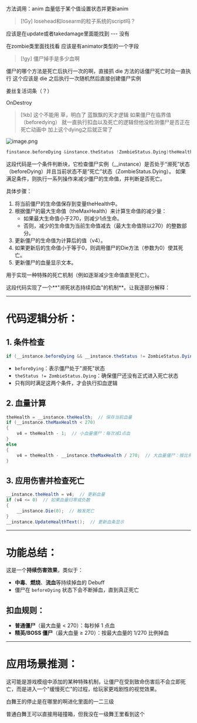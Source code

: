 方法调用：anim
血量低于某个值设置状态并更新anim


> [!Gy]
> losehead和losearm的粒子系统的script吗？

应该是在update或者takedamage里面能找到 --- 没有

在zombie类里面找找看
应该是有animator类型的一个字段

> [!gy]
> 僵尸掉手是多少血啊

僵尸的哪个方法是死亡后执行一次的啊，直接抓 die 方法的话僵尸死亡时会一直执行
这个应该是 die 之后执行一次随机然后直接创建僵尸实例

姜丝复活词条（？）

OnDestroy

> [!kb]
> 这个不能用
> 草，明白了
> 蓝飘飘的天才逻辑
> 如果僵尸在临界值（beforedying）
> 就一直执行扣血以及死亡的逻辑但他没检测僵尸是否正在死亡动画中
> 加上这个dying之后就正常了

![image.png](https://picgo18719498306.oss-cn-guangzhou.aliyuncs.com/20251005192033239.png)
```C
finstance.beforeDying &instance.theStatus !ZombieStatus.Dying)theHealth =instance.theHlealth:if instance.theMaxHealth 270)v4 theHealth -1;elsev4 theHealth instance.theMaxHealth 270:instance.theHealth v4:if (v4 <=0)instance..Die(0)）:instance.UpdateHealthText ()
```
这段代码是一个条件判断块，它检查僵尸实例（__instance）是否处于“濒死”状态（beforeDying）并且当前状态不是“死亡”状态（ZombieStatus.Dying）。
如果满足条件，则执行一系列操作来减少僵尸的生命值，并判断是否死亡。

具体步骤：
1. 将当前僵尸的生命值保存到变量theHealth中。
2. 根据僵尸的最大生命值（theMaxHealth）来计算生命值的减少量：
    - 如果最大生命值小于270，则减少1点生命。
    - 否则，减少的生命值为当前生命值减去（最大生命值除以270）的整数部分。
3. 更新僵尸的生命值为计算后的值（v4）。
4. 如果更新后的生命值小于等于0，则调用僵尸的Die方法（参数为0）使其死亡。
5. 更新僵尸的血量显示文本。

用于实现一种特殊的死亡机制（例如逐渐减少生命值直至死亡）。

这段代码实现了一个**"濒死状态持续扣血"的机制**。让我逐部分解释：

---

# 代码逻辑分析：

## 1. 条件检查
```csharp
if (__instance.beforeDying && __instance.theStatus != ZombieStatus.Dying)
```
- `beforeDying`：表示僵尸处于"濒死"状态
- `theStatus != ZombieStatus.Dying`：确保僵尸还没有正式进入死亡状态
- 只有同时满足这两个条件，才会执行扣血逻辑

## 2. 血量计算
```csharp
theHealth = __instance.theHealth;  // 保存当前血量
if (__instance.theMaxHealth < 270)
{
    v4 = theHealth - 1;  // 小血量僵尸：每次减1点血
}
else
{
    v4 = theHealth - __instance.theMaxHealth / 270;  // 大血量僵尸：按比例扣血
}
```

## 3. 应用伤害并检查死亡
```csharp
__instance.theHealth = v4;  // 更新血量
if (v4 <= 0)  // 如果血量归零或负数
{
    __instance.Die(0);  // 触发死亡
}
__instance.UpdateHealthText();  // 更新血条显示
```

---

# 功能总结：

这是一个**持续伤害效果**，类似于：
- **中毒**、**燃烧**、**流血**等持续掉血的 Debuff
- 僵尸在 `beforeDying` 状态下会不断掉血，直到真正死亡

## 扣血规则：
- **普通僵尸**（最大血量 < 270）：每秒掉 1 点血
- **精英/BOSS 僵尸**（最大血量 ≥ 270）：按最大血量的 1/270 比例掉血

---

# 应用场景推测：
这可能是游戏模组中添加的某种特殊机制，让僵尸在受到致命伤害后不会立即死亡，而是进入一个"缓慢死亡"的过程，给玩家更戏剧性的视觉效果。


白舞王的停止是在哪里的啊进化里面的一二三级

普通白舞王可以直接用碰撞箱，但我没在一级舞王里看到这个